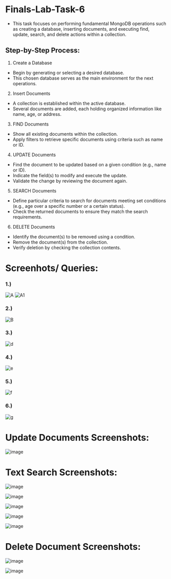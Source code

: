 # Finals-Lab-Task-6
- This task focuses on performing fundamental MongoDB operations such as creating a database, inserting documents, and executing find, update, search, and delete actions within a collection.

## Step-by-Step Process:

1. Create a Database

* Begin by generating or selecting a desired database.
* This chosen database serves as the main environment for the next operations.

2. Insert Documents

* A collection is established within the active database.
* Several documents are added, each holding organized information like name, age, or address.

3. FIND Documents

* Show all existing documents within the collection.
* Apply filters to retrieve specific documents using criteria such as name or ID.

4. UPDATE Documents

* Find the document to be updated based on a given condition (e.g., name or ID).
* Indicate the field(s) to modify and execute the update.
* Validate the change by reviewing the document again.

5. SEARCH Documents

* Define particular criteria to search for documents meeting set conditions (e.g., age over a specific number or a certain status).
* Check the returned documents to ensure they match the search requirements.

6. DELETE Documents

* Identify the document(s) to be removed using a condition.
* Remove the document(s) from the collection.
* Verify deletion by checking the collection contents.

# Screenhots/ Queries:
### 1.)
![A](https://github.com/user-attachments/assets/163666b9-3b1b-47c7-aee8-2f565ce80aaa)
![A1](https://github.com/user-attachments/assets/211f545a-442a-472d-8216-9193d92eb787)
### 2.)
![B](https://github.com/user-attachments/assets/0461da5d-a8a5-4062-95ad-9176877d8844)
### 3.)
![d](https://github.com/user-attachments/assets/9c459131-1017-41eb-8ea3-bd2c9af38e2b)
### 4.)
![e](https://github.com/user-attachments/assets/326d35d4-3b26-4324-9877-c33fa930429a)
### 5.)
![f](https://github.com/user-attachments/assets/e1b07f99-71dd-4aa9-8252-62a4c008f5e7)
### 6.)
![g](https://github.com/user-attachments/assets/27d81af7-9678-4cd6-aa46-3361a8f023da)

# Update Documents Screenshots:
![image](https://github.com/user-attachments/assets/f2228f49-0d11-46af-93de-b9f2b8450d09)
  
# Text Search Screenshots:
![image](https://github.com/user-attachments/assets/0e6c60dd-f4a1-41bb-b144-4e4671ebc8c1)

![image](https://github.com/user-attachments/assets/6fdc5c6a-dd5c-4495-b394-a8f990a2a9c6)

![image](https://github.com/user-attachments/assets/032b9b75-081b-43d4-9938-2168185e511d)

![image](https://github.com/user-attachments/assets/52bbe888-1a1e-4371-8bce-210d6c93b55e)

![image](https://github.com/user-attachments/assets/4036d3f7-bc08-4637-8bef-41b332eb7bd4)

# Delete Document Screenshots:
![image](https://github.com/user-attachments/assets/0c4e428a-2e66-48e7-a98a-c11b3d66b27e)

![image](https://github.com/user-attachments/assets/d01d8798-dc5f-4309-a0a3-313ab8bfb459)
